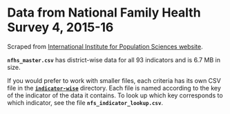# Data from National Family Health Survey 4, 2015-16

Scraped from [International Institute for Population Sciences website](http://rchiips.org/NFHS/districtfactsheet_NFHS-4.shtml).

**`nfhs_master.csv`** has district-wise data for all 93 indicators and is 6.7 MB in size.

If you would prefer to work with smaller files, each criteria has its own CSV file in the **[`indicator-wise`](https://github.com/HindustanTimesLabs/nfhs-data/tree/master/indicator-wise)** directory. Each file is named according to the key of the indicator of the data it contains. To look up which key corresponds to which indicator, see the file **`nfs_indicator_lookup.csv`**.